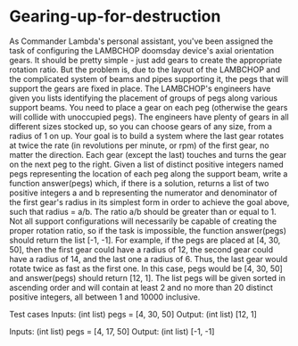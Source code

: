 Gearing-up-for-destruction
====================

As Commander Lambda's personal assistant, you've been assigned the task of configuring the LAMBCHOP doomsday device's axial orientation gears. It should be pretty simple - just add gears to create the appropriate rotation ratio. But the problem is, due to the layout of the LAMBCHOP and the complicated system of beams and pipes supporting it, the pegs that will support the gears are fixed in place.
The LAMBCHOP's engineers have given you lists identifying the placement of groups of pegs along various support beams. You need to place a gear on each peg (otherwise the gears will collide with unoccupied pegs). The engineers have plenty of gears in all different sizes stocked up, so you can choose gears of any size, from a radius of 1 on up. Your goal is to build a system where the last gear rotates at twice the rate (in revolutions per minute, or rpm) of the first gear, no matter the direction. Each gear (except the last) touches and turns the gear on the next peg to the right.
Given a list of distinct positive integers named pegs representing the location of each peg along the support beam, write a function answer(pegs) which, if there is a solution, returns a list of two positive integers a and b representing the numerator and denominator of the first gear's radius in its simplest form in order to achieve the goal above, such that radius = a/b. The ratio a/b should be greater than or equal to 1. Not all support configurations will necessarily be capable of creating the proper rotation ratio, so if the task is impossible, the function answer(pegs) should return the list [-1, -1].
For example, if the pegs are placed at [4, 30, 50], then the first gear could have a radius of 12, the second gear could have a radius of 14, and the last one a radius of 6. Thus, the last gear would rotate twice as fast as the first one. In this case, pegs would be [4, 30, 50] and answer(pegs) should return [12, 1].
The list pegs will be given sorted in ascending order and will contain at least 2 and no more than 20 distinct positive integers, all between 1 and 10000 inclusive.

Test cases
Inputs:
(int list) pegs = [4, 30, 50]
Output:
(int list) [12, 1]

Inputs:
(int list) pegs = [4, 17, 50]
Output:
(int list) [-1, -1]

